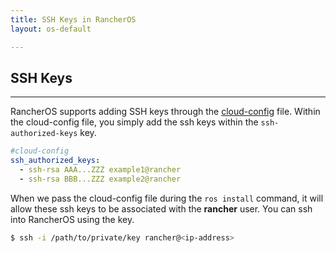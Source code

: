 ```yaml
---
title: SSH Keys in RancherOS
layout: os-default

---
```


## SSH Keys 
---

RancherOS supports adding SSH keys through the [cloud-config]({{site.baseurl}}/os/cloud-config) file. Within the cloud-config file, you simply add the ssh keys within the `ssh-authorized-keys` key. 

```yaml
#cloud-config
ssh_authorized_keys:
  - ssh-rsa AAA...ZZZ example1@rancher
  - ssh-rsa BBB...ZZZ example2@rancher
```

When we pass the cloud-config file during the `ros install` command, it will allow these ssh keys to be associated with the **rancher** user. You can ssh into RancherOS using the key.

```bash
$ ssh -i /path/to/private/key rancher@<ip-address>
```

